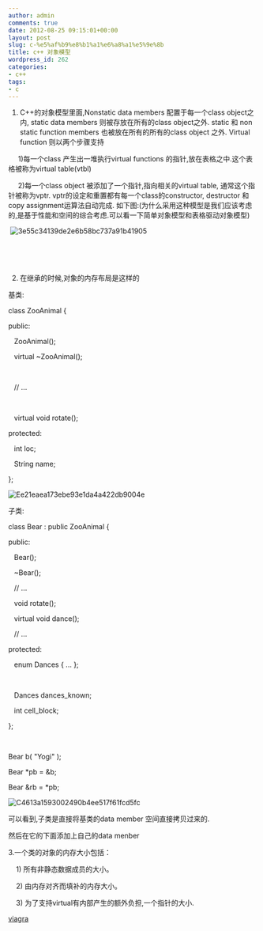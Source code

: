 ```yaml
---
author: admin
comments: true
date: 2012-08-25 09:15:01+00:00
layout: post
slug: c-%e5%af%b9%e8%b1%a1%e6%a8%a1%e5%9e%8b
title: c++ 对象模型
wordpress_id: 262
categories:
- c++
tags:
- c
---
```


1. C++的对象模型里面,Nonstatic data members 配置于每一个class object之内, static data members 则被存放在所有的class object之外. static 和 non static function members 也被放在所有的所有的class object 之外. Virtual function 则以两个步骤支持




     1)每一个class 产生出一堆执行virtual functions 的指针,放在表格之中.这个表格被称为virtual table(vtbl)




     2)每一个class object 被添加了一个指针,指向相关的virtual table, 通常这个指针被称为vptr. vptr的设定和重置都有每一个class的constructor, destructor 和copy assignment运算法自动完成. 如下图:(为什么采用这种模型是我们应该考虑的,是基于性能和空间的综合考虑.可以看一下简单对象模型和表格驱动对象模型)




 ![3e55c34139de2e6b58bc737a91b41905](http://chenzongzhi.info/wp-content/uploads/2012/08/3e55c34139de2e6b58bc737a91b41905.gif)




 




 




2. 在继承的时候,对象的内存布局是这样的




基类:













class ZooAnimal {


public:




   ZooAnimal();




   virtual ~ZooAnimal();




 




   // ...




 




   virtual void rotate();




protected:




   int loc;




   String name;


};


![Ee21eaea173ebe93e1da4a422db9004e](http://chenzongzhi.info/wp-content/uploads/2012/08/ee21eaea173ebe93e1da4a422db9004e.gif)












  





子类:













class Bear : public ZooAnimal {


public:




   Bear();




   ~Bear();




   // ...




   void rotate();




   virtual void dance();




   // ...




protected:




   enum Dances { ... };




 




   Dances dances_known;




   int cell_block;




};




 




Bear b( "Yogi" );




Bear *pb = &b;


Bear &rb = *pb;


![C4613a1593002490b4ee517f61fcd5fc](http://chenzongzhi.info/wp-content/uploads/2012/08/c4613a1593002490b4ee517f61fcd5fc.gif)







  



可以看到,子类是直接将基类的data member 空间直接拷贝过来的.







然后在它的下面添加上自己的data menber




  





3.一个类的对象的内存大小包括：  




    1) 所有非静态数据成员的大小。




    2) 由内存对齐而填补的内存大小。




    3) 为了支持virtual有内部产生的额外负担,一个指针的大小.

[viagra](http://erektilepillenonline.com/products/viagra.htm)
